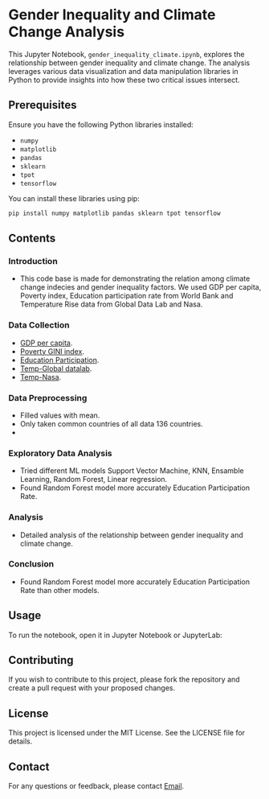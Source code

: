 # Gender Inequality and Climate Change Analysis

This Jupyter Notebook, `gender_inequality_climate.ipynb`, explores the relationship between gender inequality and climate change. The analysis leverages various data visualization and data manipulation libraries in Python to provide insights into how these two critical issues intersect.

## Prerequisites

Ensure you have the following Python libraries installed:

- `numpy`
- `matplotlib`
- `pandas`
- `sklearn`
- `tpot`
- `tensorflow`

You can install these libraries using pip:

```bash
pip install numpy matplotlib pandas sklearn tpot tensorflow
```
## Contents

### Introduction
- This code base is made for demonstrating the relation among climate change indecies and gender inequality factors.
We used GDP per capita, Poverty index, Education participation rate from World Bank and Temperature Rise data from Global Data Lab and Nasa.

### Data Collection 
- [GDP per capita](https://data.worldbank.org/indicator/NY.GDP.PCAP.CD?locations=1W).
- [Poverty GINI index](https://data.worldbank.org/indicator/SI.POV.GINI).
- [Education Participation](https://data.worldbank.org/indicator/SE.PRM.CUAT.MA.ZS?end=2023&start=2023&view=bar).
- [Temp-Global datalab](https://globaldatalab.org/geos/download/surfacetempyear/?levels=1&interpolation=0&extrapolation=0).
- [Temp-Nasa](https://data.giss.nasa.gov/gistemp/graphs/graph_data/Global_Mean_Estimates_based_on_Land_and_Ocean_Data/graph.txt).


### Data Preprocessing
- Filled values with mean.
- Only taken common countries of all data 136 countries.
- 

### Exploratory Data Analysis
- Tried different ML models Support Vector Machine, KNN, Ensamble Learning, Random Forest, Linear regression.
- Found Random Forest model more accurately Education Participation Rate. 

### Analysis
- Detailed analysis of the relationship between gender inequality and climate change.

### Conclusion
- Found Random Forest model more accurately Education Participation Rate than other models.

## Usage

To run the notebook, open it in Jupyter Notebook or JupyterLab:

## Contributing

If you wish to contribute to this project, please fork the repository and create a pull request with your proposed changes.

## License

This project is licensed under the MIT License. See the LICENSE file for details.

## Contact

For any questions or feedback, please contact [Email](asifurbuet98@gmail.com).

